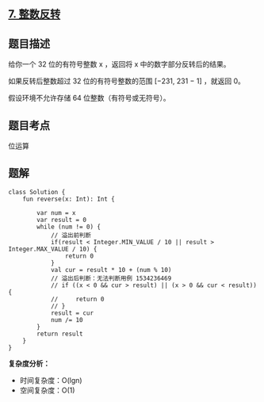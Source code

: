 ## [7. 整数反转](https://leetcode.cn/problems/reverse-integer/description/)

## 题目描述

给你一个 32 位的有符号整数 x ，返回将 x 中的数字部分反转后的结果。

如果反转后整数超过 32 位的有符号整数的范围 [−231,  231 − 1] ，就返回 0。

假设环境不允许存储 64 位整数（有符号或无符号）。

## 题目考点

位运算

## 题解
 
```
class Solution {
    fun reverse(x: Int): Int {

        var num = x
        var result = 0
        while (num != 0) {
            // 溢出前判断
            if(result < Integer.MIN_VALUE / 10 || result > Integer.MAX_VALUE / 10) {
                return 0
            }
            val cur = result * 10 + (num % 10)
            // 溢出后判断：无法判断用例 1534236469
            // if ((x < 0 && cur > result) || (x > 0 && cur < result)) {
            //     return 0
            // }
            result = cur
            num /= 10
        }
        return result
    }
}
```

**复杂度分析：**

- 时间复杂度：O(lgn)
- 空间复杂度：O(1) 
